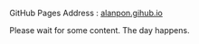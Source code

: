 GitHub Pages
Address : [alanpon.gihub.io](https://alanpon.github.io/)

Please wait for some content. The day happens.